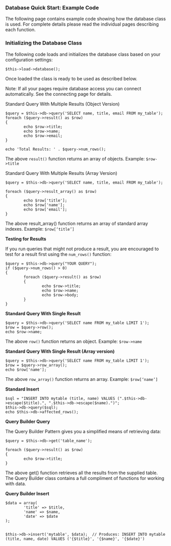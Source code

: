 ### Database Quick Start: Example Code ###
The following page contains example code showing how the database class is used. For complete details please read the individual pages describing each function.

### Initializing the Database Class ###
The following code loads and initializes the database class based on your configuration settings:

	$this->load->database();
Once loaded the class is ready to be used as described below.

Note: If all your pages require database access you can connect automatically. See the connecting page for details.

Standard Query With Multiple Results (Object Version)

	$query = $this->db->query('SELECT name, title, email FROM my_table');
	foreach ($query->result() as $row)
	{
	        echo $row->title;
	        echo $row->name;
	        echo $row->email;
	}

	echo 'Total Results: ' . $query->num_rows();

The above `result()` function returns an array of objects. Example: `$row->title`

Standard Query With Multiple Results (Array Version)

	$query = $this->db->query('SELECT name, title, email FROM my_table');
	
	foreach ($query->result_array() as $row)
	{
	        echo $row['title'];
	        echo $row['name'];
	        echo $row['email'];
	}
The above result_array() function returns an array of standard array indexes. Example: `$row[‘title’]`

**Testing for Results**

If you run queries that might not produce a result, you are encouraged to test for a result first using the `num_rows()` function:

	$query = $this->db->query("YOUR QUERY");
	if ($query->num_rows() > 0)
	{
	        foreach ($query->result() as $row)
	        {
	                echo $row->title;
	                echo $row->name;
	                echo $row->body;
	        }
	}
**Standard Query With Single Result**

	$query = $this->db->query('SELECT name FROM my_table LIMIT 1');
	$row = $query->row();
	echo $row->name;

The above `row()` function returns an object. Example: `$row->name`

**Standard Query With Single Result (Array version)**

	$query = $this->db->query('SELECT name FROM my_table LIMIT 1');
	$row = $query->row_array();
	echo $row['name'];

The above `row_array()` function returns an array. Example: `$row[‘name’]`

**Standard Insert**

	$sql = "INSERT INTO mytable (title, name) VALUES (".$this->db->escape($title).", ".$this->db->escape($name).")";
	$this->db->query($sql);
	echo $this->db->affected_rows();

**Query Builder Query**

The Query Builder Pattern gives you a simplified means of retrieving data:

	$query = $this->db->get('table_name');
	
	foreach ($query->result() as $row)
	{
	        echo $row->title;
	}

The above get() function retrieves all the results from the supplied table. The Query Builder class contains a full compliment of functions for working with data.

**Query Builder Insert**

	$data = array(
	        'title' => $title,
	        'name' => $name,
	        'date' => $date
	);


	$this->db->insert('mytable', $data);  // Produces: INSERT INTO mytable (title, name, date) VALUES ('{$title}', '{$name}', '{$date}')
